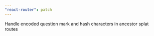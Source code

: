 ```yaml
---
"react-router": patch
---
```


Handle encoded question mark and hash characters in ancestor splat routes
